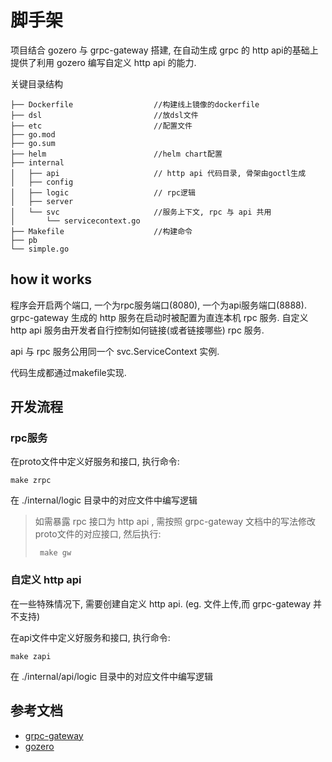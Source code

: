 # 脚手架

项目结合 gozero 与 grpc-gateway 搭建, 
在自动生成 grpc 的 http api的基础上提供了利用 gozero 编写自定义 http api 的能力.

关键目录结构
```
├── Dockerfile                  //构建线上镜像的dockerfile
├── dsl                         //放dsl文件
├── etc                         //配置文件
├── go.mod
├── go.sum
├── helm                        //helm chart配置
├── internal
│   ├── api                     // http api 代码目录, 骨架由goctl生成
│   ├── config
│   ├── logic                   // rpc逻辑
│   ├── server
│   └── svc                     //服务上下文, rpc 与 api 共用
│       └── servicecontext.go
├── Makefile                    //构建命令
├── pb
└── simple.go
```

## how it works
程序会开启两个端口, 一个为rpc服务端口(8080), 一个为api服务端口(8888). 
grpc-gateway 生成的 http 服务在启动时被配置为直连本机 rpc 服务.
自定义 http api 服务由开发者自行控制如何链接(或者链接哪些) rpc 服务.

api 与 rpc 服务公用同一个 svc.ServiceContext 实例.

代码生成都通过makefile实现.

## 开发流程
### rpc服务
在proto文件中定义好服务和接口, 执行命令:
```shell
make zrpc
```
在 ./internal/logic 目录中的对应文件中编写逻辑
> 如需暴露 rpc 接口为 http api , 
> 需按照 grpc-gateway 文档中的写法修改proto文件的对应接口, 
> 然后执行:
> ```shell
>  make gw
> ```

### 自定义 http api
在一些特殊情况下, 需要创建自定义 http api.
(eg. 文件上传,而 grpc-gateway 并不支持)

在api文件中定义好服务和接口, 执行命令:
```shell
make zapi
```
在 ./internal/api/logic 目录中的对应文件中编写逻辑

## 参考文档
* [grpc-gateway](https://grpc-ecosystem.github.io/grpc-gateway/)
* [gozero](https://go-zero.dev/docs)
